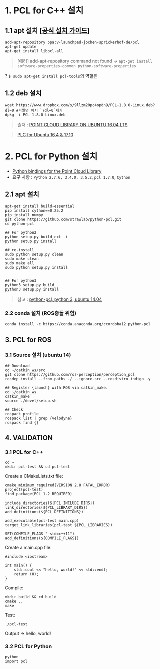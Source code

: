 # 1. PCL for C++ 설치 

## 1.1 apt 설치 [[공식 설치 가이드]](http://pointclouds.org/downloads/linux.html) 
```
add-apt-repository ppa:v-launchpad-jochen-sprickerhof-de/pcl
apt-get update
apt-get install libpcl-all
```
> [에러] add-apt-repository command not found -> `apt-get install software-properties-common python-software-properties`


? `$ sudo apt-get install pcl-tools`의 역할은

## 1.2 deb 설치 
```
wget https://www.dropbox.com/s/9llzm20pc4opdn9/PCL-1.8.0-Linux.deb?dl=0 #파일명 에서 `?dl=0`제거 
dpkg -i PCL-1.8.0-Linux.deb
```

> 출처 : [POINT CLOUD LIBRARY ON UBUNTU 16.04 LTS](https://larrylisky.com/2016/11/03/point-cloud-library-on-ubuntu-16-04-lts/)

> [PLC for Ubuntu 16.4 & 17.10](https://askubuntu.com/questions/916260/how-to-install-point-cloud-library-v1-8-pcl-1-8-0-on-ubuntu-16-04-2-lts-for)


# 2. PCL for Python 설치 
- [Python bindings for the Point Cloud Library](http://pointclouds.org/news/tags/python)
- 요구 사항 : `Python 2.7.6, 3.4.0, 3.5.2`, `pcl 1.7.0`, `Cython`

## 2.1 apt 설치

```
apt-get install build-essential
pip install cython==0.25.2
pip install numpy
git clone https://github.com/strawlab/python-pcl.git
cd python-pcl

## For python2
python setup.py build_ext -i
python setup.py install

## re-install 
sudo python setup.py clean
sudo make clean
sudo make all
sudo python setup.py install


## For python3
python3 setup.py build
python3 setup.py install
```

> 참고 : [python-pcl, python 3, ubuntu 14.04](http://adamsteer.blogspot.kr/2016/01/python-pcl-python-3-ubuntu-1404.html)

### 2.2 conda 설치 (ROS충돌 위험) 
```
conda install -c https://conda.anaconda.org/ccordoba12 python-pcl
```

## 3. PCL for ROS

### 3.1 Source 설치 (ubuntu 14)

```
## Download
cd ~/catkin_ws/src
git clone https://github.com/ros-perception/perception_pcl
rosdep install --from-paths ./ --ignore-src --rosdistro indigo -y

## Register {launch} with ROS via catkin_make.
cd ~/catkin_ws
catkin_make 
source ./devel/setup.sh

## Check
rospack profile
rospack list | grep {velodyne}
rospack find {}
```

## 4. VALIDATION 

### 3.1 PCL for C++

```
cd ~
mkdir pcl-test && cd pcl-test
```

Create a CMakeLists.txt file:

```
cmake_minimum_required(VERSION 2.8 FATAL_ERROR)
project(pcl-test)
find_package(PCL 1.2 REQUIRED)

include_directories(${PCL_INCLUDE_DIRS})
link_directories(${PCL_LIBRARY_DIRS})
add_definitions(${PCL_DEFINITIONS})

add_executable(pcl-test main.cpp)
target_link_libraries(pcl-test ${PCL_LIBRARIES})

SET(COMPILE_FLAGS "-std=c++11")
add_definitions(${COMPILE_FLAGS})
```

Create a main.cpp file:

```
#include <iostream>

int main() {
    std::cout << "hello, world!" << std::endl;
    return (0);
}
```

Compile:

```
mkdir build && cd build
cmake ..
make
```

Test: 

```
./pcl-test
``` 

Output -> hello, world!

### 3.2 PCL for Python

```
python
import pcl
```
